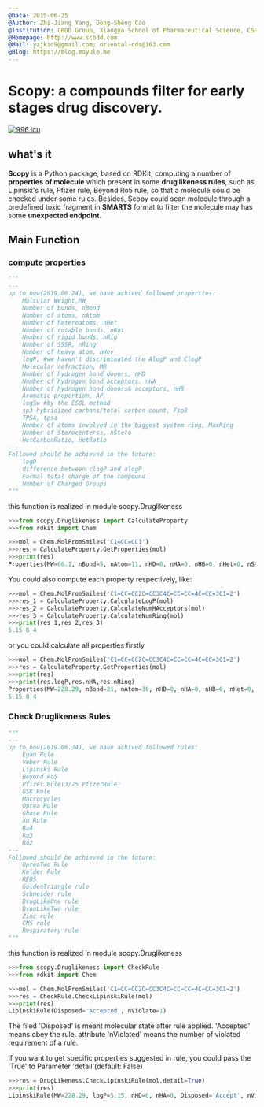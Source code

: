 ```yaml
---
@Data: 2019-06-25
@Author: Zhi-Jiang Yang, Dong-Sheng Cao
@Institution: CBDD Group, Xiangya School of Pharmaceutical Science, CSU, China，
@Homepage: http://www.scbdd.com
@Mail: yzjkid9@gmail.com; oriental-cds@163.com
@Blog: https://blog.moyule.me
---
```


# Scopy: a compounds filter for early stages drug discovery.

[![996.icu](https://img.shields.io/badge/link-996.icu-red.svg)](https://github.com/996icu/996.ICU/blob/master/externals/instruction.md)

## what's it

**Scopy** is a Python package, based on RDKit, computing a number of **properties** **of molecule** which present in some **drug likeness rules**, such as Lipinski's rule, Pfizer rule, Beyond Ro5 rule, so that a molecule could be checked under some rules. Besides, Scopy could scan molecule through a predefined toxic fragment in **SMARTS** format to filter the molecule may has some **unexpected endpoint**.

## Main Function

### compute properties

```python
"""
---
up to now(2019.06.24), we have achived followed properties:
    Molcular Weight,MW
    Number of bonds, nBond
    Number of atoms, nAtom
    Number of heteroatoms, nHet
    Number of rotable bonds, nRot
    Number of rigid bonds, nRig
    Number of SSSR, nRing
    Number of heavy atom, nHev
    logP, #we haven't discriminated the AlogP and ClogP
    Molecular refraction, MR
    Number of hydrogen bond donors, nHD
    Number of hydrogen bond acceptors, nHA
    Number of hydrogen bond donors& acceptors, nHB
    Aromatic proportion, AP
    logSw #by the ESOL method
    sp3 hybridized carbons/total carbon count, Fsp3
    TPSA, tpsa
    Number of atoms involved in the biggest system ring, MaxRing
    Number of Sterocenterss, nStero
    HetCarbonRatio, HetRatio
---
Followed should be achieved in the future:
    logD
    difference between clogP and alogP
    Formal total charge of the compound
    Number of Charged Groups
"""
```
this function is realized in module scopy.Druglikeness

```python
>>>from scopy.Druglikeness import CalculateProperty
>>>from rdkit import Chem
```

```python
>>>mol = Chem.MolFromSmiles('C1=CC=CC1')
>>>res = CalculateProperty.GetProperties(mol)
>>>print(res)
Properties(MW=66.1, nBond=5, nAtom=11, nHD=0, nHA=0, nHB=0, nHet=0, nStero=0, nHev=5, nRot=0, nRig=5, nRing=1, logP=1.5, logSw=-1.21, MR=22.9, tPSA=0.0, AP=0.0, HetRatio=0.0, Fsp3=0.2, MaxRing=5)
```

You could also compute each property respectively, like:

```python
>>>mol = Chem.MolFromSmiles('C1=CC=CC2C=CC3C4C=CC=CC=4C=CC=3C1=2')
>>>res_1 = CalculateProperty.CalculateLogP(mol)
>>>res_2 = CalculateProperty.CalculateNumHAcceptors(mol)
>>>res_3 = CalculateProperty.CalculateNumRing(mol)
>>>print(res_1,res_2,res_3)
5.15 0 4
```

or you could calculate all properties firstly

```python
>>>mol = Chem.MolFromSmiles('C1=CC=CC2C=CC3C4C=CC=CC=4C=CC=3C1=2')
>>>res = CalculateProperty.GetProperties(mol)
>>>print(res)
>>>print(res.logP,res.nHA,res.nRing)
Properties(MW=228.29, nBond=21, nAtom=30, nHD=0, nHA=0, nHB=0, nHet=0, nStero=0, nHev=18, nRot=0, nRig=21, nRing=4, logP=5.15, logSw=-5.28, MR=78.96, tPSA=0.0, AP=1.0, HetRatio=0.0, Fsp3=0.0, MaxRing=18)
5.15 0 4
```

### Check Druglikeness Rules

```python
"""
---
up to now(2019.06.24), we have achived followed rules:
    Egan Rule
    Veber Rule
    Lipinski Rule
    Beyond Ro5
    Pfizer Rule(3/75 PfizerRule)
    GSK Rule
    Macrocycles
    Oprea Rule
    Ghose Rule
   	Xu Rule
    Ro4
    Ro3
    Ro2
---
Followed should be achieved in the future:
    OpreaTwo Rule
    Kelder Rule
    REOS
    GoldenTriangle rule
    Schneider rule
    DrugLikeOne rule
    DrugLikeTwo rule
    Zinc rule
    CNS rule
    Respiratory rule
"""
```

this function is realized in module scopy.Druglikeness

```python
>>>from scopy.Druglikeness import CheckRule
>>>from rdkit import Chem

>>>mol = Chem.MolFromSmiles('C1=CC=CC2C=CC3C4C=CC=CC=4C=CC=3C1=2')
>>>res = CheckRule.CheckLipinskiRule(mol)
>>>print(res)
LipinskiRule(Disposed='Accepted', nViolate=1)
```

The filed 'Disposed' is meant molecular state after rule applied. 'Accepted' means obey the rule. attribute 'nViolated' means the number of violated requirement of a rule.

If you want to get specific properties suggested in rule, you could pass the 'True'  to Parameter 'detail'(default: False)

```python
>>>res = DrugLikeness.CheckLipinskiRule(mol,detail=True)
>>>print(res)
LipinskiRule(MW=228.29, logP=5.15, nHD=0, nHA=0, Disposed='Accept', nViolated=1)
```

